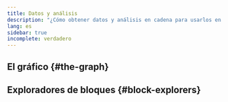 ```yaml
---
title: Datos y análisis
description: "¿Cómo obtener datos y análisis en cadena para usarlos en tus dapps?"
lang: es
sidebar: true
incomplete: verdadero
---
```


## El gráfico {#the-graph}

## Exploradores de bloques {#block-explorers}
